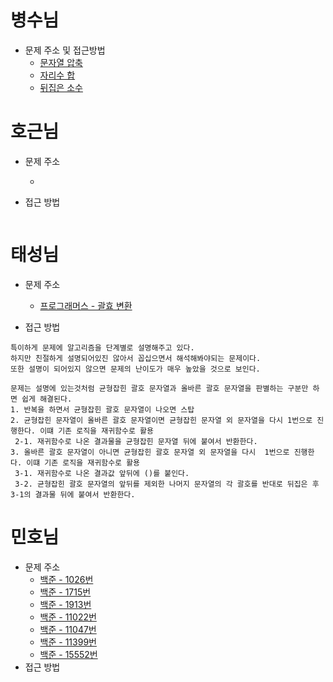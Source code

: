 # 병수님

-   문제 주소 및 접근방법
    -   [문자열 압축](https://dev-soo-log.tistory.com/9)
    -   [자리수 합](https://dev-soo-log.tistory.com/10?category=1015996)
    -   [뒤집은 소수](https://dev-soo-log.tistory.com/11?category=1015996)

# 호근님

-   문제 주소

    -   []()

-   접근 방법

```text

```

# 태성님

-   문제 주소

    -   [프로그래머스 - 괄효 변환](https://programmers.co.kr/learn/courses/30/lessons/60058)

-   접근 방법

```text
특이하게 문제에 알고리즘을 단계별로 설명해주고 있다.
하지만 친절하게 설명되어있진 않아서 꼽십으면서 해석해봐야되는 문제이다.
또한 설명이 되어있지 않으면 문제의 난이도가 매우 높았을 것으로 보인다.

문제는 설명에 있는것처럼 균형잡힌 괄호 문자열과 올바른 괄호 문자열을 판별하는 구분만 하면 쉽게 해결된다.
1. 반복을 하면서 균형잡힌 괄호 문자열이 나오면 스탑
2. 균형잡힌 문자열이 올바른 괄호 문자열이면 균형잡힌 문자열 외 문자열을 다시 1번으로 진행한다. 이떄 기존 로직을 재귀함수로 활용
 2-1. 재귀함수로 나온 결과물을 균형잡힌 문자열 뒤에 붙여서 반환한다.
3. 올바른 괄호 문자열이 아니면 균형잡힌 괄호 문자열 외 문자열을 다시  1번으로 진행한다. 이떄 기존 로직을 재귀함수로 활용
 3-1. 재귀함수로 나온 결과값 앞뒤에 ()를 붙인다.
 3-2. 균형잡힌 괄호 문자열의 앞뒤를 제외한 나머지 문자열의 각 괄호를 반대로 뒤집은 후 3-1의 결과물 뒤에 붙여서 반환한다.
```

# 민호님

- 문제 주소
  - [백준 - 1026번](https://www.acmicpc.net/problem/1032)
  - [백준 - 1715번](https://www.acmicpc.net/problem/1076)
  - [백준 - 1913번](https://www.acmicpc.net/problem/1181)
  - [백준 - 11022번](https://www.acmicpc.net/problem/1259)
  - [백준 - 11047번](https://www.acmicpc.net/problem/1459)
  - [백준 - 11399번](https://www.acmicpc.net/problem/2869)
  - [백준 - 15552번](https://www.acmicpc.net/problem/10162)
- 접근 방법
```text
```
